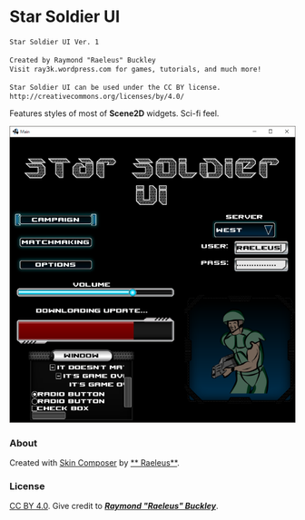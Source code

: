# Star Soldier UI

```
Star Soldier UI Ver. 1

Created by Raymond "Raeleus" Buckley
Visit ray3k.wordpress.com for games, tutorials, and much more!

Star Soldier UI can be used under the CC BY license.
http://creativecommons.org/licenses/by/4.0/
```

Features styles of most of **Scene2D** widgets. Sci-fi feel.

![Star Soldier](preview.png)

### About

Created with [Skin Composer](https://github.com/raeleus/skin-composer) by [**
Raeleus**](https://ray3k.wordpress.com/artwork/star-soldier-ui-skin-for-libgdx/).

### License

[CC BY 4.0](http://creativecommons.org/licenses/by/4.0/). Give credit to [***Raymond "Raeleus"
Buckley***](https://ray3k.wordpress.com/software/skin-composer-for-libgdx/).
